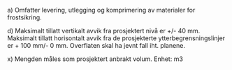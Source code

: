 a) Omfatter levering, utlegging og komprimering av materialer for frostsikring.

d) Maksimalt tillatt vertikalt avvik fra prosjektert nivå er +/- 40 mm. Maksimalt tillatt horisontalt avvik fra de prosjekterte ytterbegrensningslinjer er + 100 mm/- 0 mm. Overflaten skal ha jevnt fall iht. planene.

x) Mengden måles som prosjektert anbrakt volum. Enhet: m3

